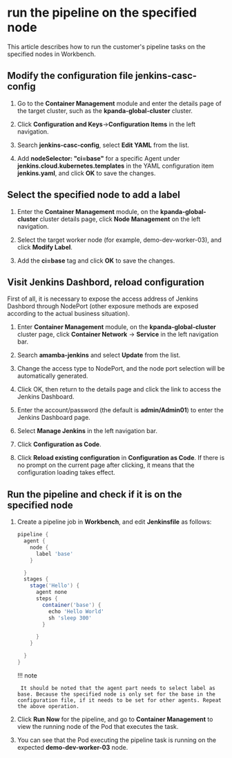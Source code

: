 # run the pipeline on the specified node

This article describes how to run the customer's pipeline tasks on the specified nodes in Workbench.

## Modify the configuration file jenkins-casc-config

1. Go to the __Container Management__ module and enter the details page of the target cluster, such as the __kpanda-global-cluster__ cluster.

     <!--![]()screenshots-->

2. Click __Configuration and Keys__->__Configuration Items__ in the left navigation.

     <!--![]()screenshots-->

3. Search __jenkins-casc-config__, select __Edit YAML__ from the list.

     <!--![]()screenshots-->

4. Add __nodeSelector: "ci=base"__ for a specific Agent under __jenkins.cloud.kubernetes.templates__ in the YAML configuration item __jenkins.yaml__, and click __OK__ to save the changes.

     <!--![]()screenshots-->

## Select the specified node to add a label

1. Enter the __Container Management__ module, on the __kpanda-global-cluster__ cluster details page, click __Node Management__ on the left navigation.

     <!--![]()screenshots-->

2. Select the target worker node (for example, demo-dev-worker-03), and click __Modify Label__.

     <!--![]()screenshots-->

3. Add the __ci=base__ tag and click __OK__ to save the changes.

     <!--![]()screenshots-->

## Visit Jenkins Dashbord, reload configuration

First of all, it is necessary to expose the access address of Jenkins Dashbord through NodePort (other exposure methods are exposed according to the actual business situation).

1. Enter __Container Management__ module, on the __kpanda-global-cluster__ cluster page, click __Container Network__ -> __Service__ in the left navigation bar.

     <!--![]()screenshots-->

2. Search __amamba-jenkins__ and select __Update__ from the list.

     <!--![]()screenshots-->

3. Change the access type to NodePort, and the node port selection will be automatically generated.

     <!--![]()screenshots-->

4. Click OK, then return to the details page and click the link to access the Jenkins Dashboard.

     <!--![]()screenshots-->

5. Enter the account/password (the default is __admin/Admin01__) to enter the Jenkins Dashboard page.

     <!--![]()screenshots-->

6. Select __Manage Jenkins__ in the left navigation bar.

     <!--![]()screenshots-->

7. Click __Configuration as Code__.

     <!--![]()screenshots-->

8. Click __Reload existing configuration__ in __Configuration as Code__. If there is no prompt on the current page after clicking, it means that the configuration loading takes effect.

     <!--![]()screenshots-->

## Run the pipeline and check if it is on the specified node

1. Create a pipeline job in __Workbench__, and edit __Jenkinsfile__ as follows:

    ```groovy        
    pipeline {
      agent {
        node {
          label 'base'
        }

      }
      stages {
        stage('Hello') {
          agent none
          steps {
            container('base') {
              echo 'Hello World'
              sh 'sleep 300'
            }

          }
        }

      }
    }
    ```

    !!! note

        It should be noted that the agent part needs to select label as base. Because the specified node is only set for the base in the configuration file, if it needs to be set for other agents. Repeat the above operation.

1. Click __Run Now__ for the pipeline, and go to __Container Management__ to view the running node of the Pod that executes the task.

     <!--![]()screenshots-->

2. You can see that the Pod executing the pipeline task is running on the expected __demo-dev-worker-03__ node.
